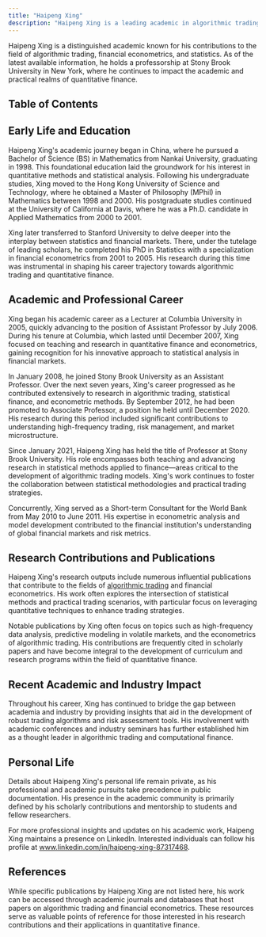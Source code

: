 ```yaml
---
title: "Haipeng Xing"
description: "Haipeng Xing is a leading academic in algorithmic trading and financial econometrics holding a professorship at Stony Brook University New York."
---
```




Haipeng Xing is a distinguished academic known for his contributions to the field of algorithmic trading, financial econometrics, and statistics. As of the latest available information, he holds a professorship at Stony Brook University in New York, where he continues to impact the academic and practical realms of quantitative finance.

## Table of Contents

## Early Life and Education

Haipeng Xing's academic journey began in China, where he pursued a Bachelor of Science (BS) in Mathematics from Nankai University, graduating in 1998. This foundational education laid the groundwork for his interest in quantitative methods and statistical analysis. Following his undergraduate studies, Xing moved to the Hong Kong University of Science and Technology, where he obtained a Master of Philosophy (MPhil) in Mathematics between 1998 and 2000. His postgraduate studies continued at the University of California at Davis, where he was a Ph.D. candidate in Applied Mathematics from 2000 to 2001.

Xing later transferred to Stanford University to delve deeper into the interplay between statistics and financial markets. There, under the tutelage of leading scholars, he completed his PhD in Statistics with a specialization in financial econometrics from 2001 to 2005. His research during this time was instrumental in shaping his career trajectory towards algorithmic trading and quantitative finance.

## Academic and Professional Career

Xing began his academic career as a Lecturer at Columbia University in 2005, quickly advancing to the position of Assistant Professor by July 2006. During his tenure at Columbia, which lasted until December 2007, Xing focused on teaching and research in quantitative finance and econometrics, gaining recognition for his innovative approach to statistical analysis in financial markets.

In January 2008, he joined Stony Brook University as an Assistant Professor. Over the next seven years, Xing's career progressed as he contributed extensively to research in algorithmic trading, statistical finance, and econometric methods. By September 2012, he had been promoted to Associate Professor, a position he held until December 2020. His research during this period included significant contributions to understanding high-frequency trading, risk management, and market microstructure.

Since January 2021, Haipeng Xing has held the title of Professor at Stony Brook University. His role encompasses both teaching and advancing research in statistical methods applied to finance—areas critical to the development of algorithmic trading models. Xing's work continues to foster the collaboration between statistical methodologies and practical trading strategies.

Concurrently, Xing served as a Short-term Consultant for the World Bank from May 2010 to June 2011. His expertise in econometric analysis and model development contributed to the financial institution's understanding of global financial markets and risk metrics.

## Research Contributions and Publications

Haipeng Xing's research outputs include numerous influential publications that contribute to the fields of [algorithmic trading](/wiki/algorithmic-trading) and financial econometrics. His work often explores the intersection of statistical methods and practical trading scenarios, with particular focus on leveraging quantitative techniques to enhance trading strategies.

Notable publications by Xing often focus on topics such as high-frequency data analysis, predictive modeling in volatile markets, and the econometrics of algorithmic trading. His contributions are frequently cited in scholarly papers and have become integral to the development of curriculum and research programs within the field of quantitative finance.

## Recent Academic and Industry Impact

Throughout his career, Xing has continued to bridge the gap between academia and industry by providing insights that aid in the development of robust trading algorithms and risk assessment tools. His involvement with academic conferences and industry seminars has further established him as a thought leader in algorithmic trading and computational finance.

## Personal Life

Details about Haipeng Xing's personal life remain private, as his professional and academic pursuits take precedence in public documentation. His presence in the academic community is primarily defined by his scholarly contributions and mentorship to students and fellow researchers.

For more professional insights and updates on his academic work, Haipeng Xing maintains a presence on LinkedIn. Interested individuals can follow his profile at www.linkedin.com/in/haipeng-xing-87317468.

## References

While specific publications by Haipeng Xing are not listed here, his work can be accessed through academic journals and databases that host papers on algorithmic trading and financial econometrics. These resources serve as valuable points of reference for those interested in his research contributions and their applications in quantitative finance.